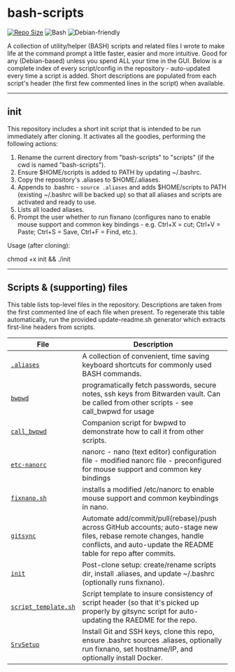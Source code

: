 # bash-scripts

[![Repo Size](https://img.shields.io/badge/repo–tools-collection-blue)](https://github.com/don-ferris/bash-scripts)
![Bash](https://img.shields.io/badge/language-Bash-yellow)
![Debian-friendly](https://img.shields.io/badge/os-Debian%20based-lightgrey)

A collection of utility/helper (BASH) scripts and related files I wrote to make life at the command prompt a little faster, easier and more intuitive. Good for any (Debian-based) unless you spend ALL your time in the GUI. Below is a complete index of every script/config in the repository - auto-updated every time a script is added. Short descriptions are populated from each script's header (the first few commented lines in the script) when available.

---

## init

This repository includes a short init script that is intended to be run immediately after cloning. It activates all the goodies, performing the following actions:

1. Rename the current directory from "bash-scripts" to "scripts" (if the cwd is named "bash-scripts").
2. Ensure $HOME/scripts is added to PATH by updating ~/.bashrc.
3. Copy the repository's .aliases to $HOME/.aliases.
4. Appends to .bashrc - `source .aliases` and adds $HOME/scripts to PATH (existing ~/.bashrc will be backed up) so that all aliases and scripts are activated and ready to use.
5. Lists all loaded aliases.
6. Prompt the user whether to run fixnano (configures nano to enable mouse support and common key bindings - e.g. Ctrl+X = cut; Ctrl+V = Paste; Ctrl+S = Save, Ctrl+F = Find, etc.).

Usage (after cloning):

chmod +x init && ./init

---

## Scripts & (supporting) files
This table lists top-level files in the repository. Descriptions are taken from the first commented line of each file when present. To regenerate this table automatically, run the provided update-readme.sh generator which extracts first-line headers from scripts.
<!-- SCRIPTS_TABLE_START -->
| File | Description |
|---|---|
| [`.aliases`](https://github.com/don-ferris/bash-scripts/blob/main/.aliases) | A collection of convenient, time saving keyboard shortcuts for commonly used BASH commands. |
| [`bwpwd`](https://github.com/don-ferris/bash-scripts/blob/main/bwpwd) | programatically fetch passwords, secure notes, ssh keys from Bitwarden vault. Can be called from other scripts - see call_bwpwd for usage |
| [`call_bwpwd`](https://github.com/don-ferris/bash-scripts/blob/main/call_bwpwd) | Companion script for bwpwd to demonstrate how to call it from other scripts. |
| [`etc-nanorc`](https://github.com/don-ferris/bash-scripts/blob/main/etc-nanorc) | nanorc - nano (text editor) configuration file - modified nanorc file - preconfigured for mouse support and common key bindings |
| [`fixnano.sh`](https://github.com/don-ferris/bash-scripts/blob/main/fixnano.sh) | installs a modified /etc/nanorc to enable mouse support and common keybindings in nano. |
| [`gitsync`](https://github.com/don-ferris/bash-scripts/blob/main/gitsync) | Automate add/commit/pull(rebase)/push across GitHub accounts; auto-stage new files, rebase remote changes, handle conflicts, and auto-update the README table for repo after commits. |
| [`init`](https://github.com/don-ferris/bash-scripts/blob/main/init) | Post-clone setup: create/rename scripts dir, install .aliases, and update ~/.bashrc (optionally runs fixnano). |
| [`script_template.sh`](https://github.com/don-ferris/bash-scripts/blob/main/script_template.sh) | Script template to insure consistency of script header (so that it's picked up properly by gitsync script for auto-updating the RAEDME for the repo. |
| [`SrvSetup`](https://github.com/don-ferris/bash-scripts/blob/main/SrvSetup) | Install Git and SSH keys, clone this repo, ensure .bashrc sources .aliases, optionally run fixnano, set hostname/IP, and optionally install Docker. |
<!-- SCRIPTS_TABLE_END -->
